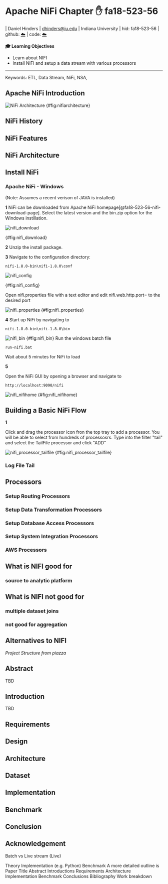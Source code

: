 # Apache NiFi Chapter :hand: fa18-523-56

| Daniel Hinders
| dhinders@iu.edu
| Indiana University
| hid: fa18-523-56
| github: [:cloud:](https://github.com/cloudmesh-community/fa18-523-56/blob/master/project-report/report.md)
| code: [:cloud:](https://github.com/cloudmesh-community/fa18-523-56/blob/master/project-code/code)

**:mortar_board: Learning Objectives**

* Learn about NIFI
* Install NIFI and setup a data stream with various processors
---

Keywords: ETL, Data Stream, NiFi, NSA, 


## Apache NiFi Introduction
![NiFi Architecture](images/nifi_architecture.PNG)
{#fig:nifiarchitecture}

## NiFi History

## NiFi Features

## NiFi Architecture

## Install NiFi


### Apache NiFi - Windows

(Note: Assumes a recent verison of JAVA is installed)

**1**
NiFi can be downloaded from Apache NiFi homepage[@fa18-523-56-nifi-download-page]. Select the latest version and the bin.zip option for the Windows instillation.

![nifi_download](images/nifi_download.png)

{#fig:nifi_download}

**2**
Unzip the install package.

**3**
Navigate to the configuration directory:
``` 
nifi-1.8.0-bin\nifi-1.8.0\conf
```
![nifi_config](images/nifi_config.png)

{#fig:nifi_config}

Open nifi.properties file with a text editor and edit nifi.web.http.port= to the desired port

![nifi_properties](images/nifi_properties.png)
{#fig:nifi_properties}

**4**
Start up NiFi by navigating to
``` 
nifi-1.8.0-bin\nifi-1.8.0\bin
```
![nifi_bin](images/nifi_bin.png)
{#fig:nifi_bin}
Run the windows batch file
``` 
run-nifi.bat
```
Wait about 5 minutes for NiFi to load

**5**

Open the NiFi GUI by opening a browser and navigate to
```
http://localhost:9090/nifi
```
![nifi_nifihome](images/nifi_nifihome.png)
{#fig:nifi_nifihome}

## Building a Basic NiFi Flow

**1**

Click and drag the processor icon fron the top tray to add a processor.
You will be able to select from hundreds of processosrs.
Type into the filter "tail" and select the TailFile processor and click "ADD"

![nifi_processor_tailfile](images/nifi_processor_tailfile.png)
{#fig:nifi_processor_tailfile}

### Log File Tail

### 

## Processors

### Setup Routing Processors

### Setup Data Transformation Processors

### Setup Database Access Processors

### Setup System Integration Processors

### AWS Processors

## What is NIFI good for
### source to analytic platform
### 

## What is NIFI not good for
### multiple dataset joins
### not good for aggregation  


## Alternatives to NIFI




*Project Structure from piazza*

## Abstract

TBD

## Introduction

TBD

## Requirements

## Design 

## Architecture

## Dataset

## Implementation

## Benchmark

## Conclusion

## Acknowledgement




Batch vs Live stream (Live)
 
Theory
Implementation (e.g. Python)
Benchmark
A more detailed outline is
Paper
Title
Abstract
Introductions
Requirements
Architecture
Implementation
Benchmark
Conclusions
Bibliography
Work breakdown


